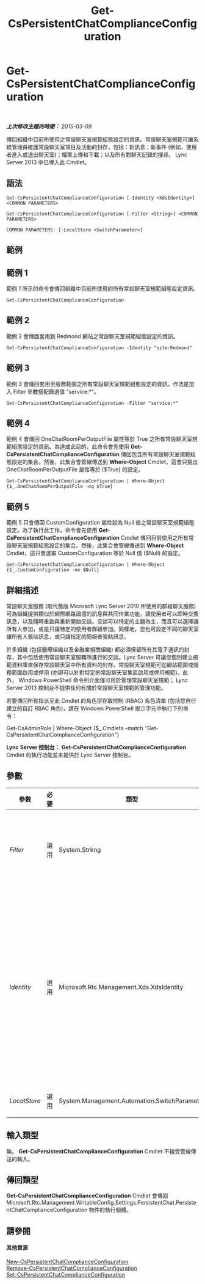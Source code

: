 ﻿---
title: Get-CsPersistentChatComplianceConfiguration
TOCTitle: Get-CsPersistentChatComplianceConfiguration
ms:assetid: 01fe3824-32fb-4d75-b80a-8a7dcc109911
ms:mtpsurl: https://technet.microsoft.com/zh-tw/library/JJ204625(v=OCS.15)
ms:contentKeyID: 49289900
ms.date: 08/10/2015
mtps_version: v=OCS.15
ms.translationtype: HT
---

# Get-CsPersistentChatComplianceConfiguration

 

_**上次修改主題的時間：** 2015-03-09_

傳回組織中目前所使用之常設聊天室規範組態設定的資訊。常設聊天室規範可讓系統管理員維護常設聊天室項目及活動的封存，包括：新訊息；新事件 (例如，使用者進入或退出聊天室)；檔案上傳和下載；以及所有對聊天記錄的搜尋。 Lync Server 2013 中已導入此 Cmdlet。

## 語法

    Get-CsPersistentChatComplianceConfiguration [-Identity <XdsIdentity>] <COMMON PARAMETERS>

    Get-CsPersistentChatComplianceConfiguration [-Filter <String>] <COMMON PARAMETERS>

    COMMON PARAMETERS: [-LocalStore <SwitchParameter>]

## 範例

## 範例 1

範例 1 所示的命令會傳回組織中目前所使用的所有常設聊天室規範組態設定資訊。

    Get-CsPersistentChatComplianceConfiguration

## 範例 2

範例 2 會傳回套用到 Redmond 網站之常設聊天室規範組態設定的資訊。

    Get-CsPersistentChatComplianceConfiguration -Identity "site:Redmond"

## 範例 3

範例 3 會傳回套用至服務範圍之所有常設聊天室規範組態設定的資訊。作法是加入 Filter 參數搭配篩選值 "service:\*"。

    Get-CsPersistentChatComplianceConfiguration -Filter "service:*"

## 範例 4

範例 4 會傳回 OneChatRoomPerOutputFile 屬性等於 True 之所有常設聊天室規範組態設定的資訊。為達成此目的，此命令會先使用 **Get-CsPersistentChatComplianceConfiguration** 傳回包含所有常設聊天室規範組態設定的集合。然後，此集合會管線傳送到 **Where-Object** Cmdlet，這會只挑出 OneChatRoomPerOutputFile 屬性等於 ($True) 的設定。

    Get-CsPersistentChatComplianceConfiguration | Where-Object {$_.OneChatRoomPerOutputFile -eq $True}

## 範例 5

範例 5 只會傳回 CustomConfiguration 屬性設為 Null 值之常設聊天室規範組態設定。為了執行此工作，命令會先使用 **Get-CsPersistentChatComplianceConfiguration** Cmdlet 傳回目前使用之所有常設聊天室規範組態設定的集合。然後，此集合會管線傳送到 **Where-Object** Cmdlet，這只會選取 CustomConfiguration 等於 Null 值 ($Null) 的設定。

    Get-CsPersistentChatComplianceConfiguration | Where-Object {$_.CustomConfiguration -ne $Null}

## 詳細描述

常設聊天室服務 (取代舊版 Microsoft Lync Server 2010 所使用的群組聊天服務) 可為組織提供類似於網際網路論壇的訊息與共同作業功能，讓使用者可以即時交換訊息，以及隨時重啟與重新開始交談。交談可以特定的主題為主，而且可以選擇讓所有人參加，或是只讓特定的使用者群組參加。同樣地，您也可設定不同的聊天室讓所有人張貼訊息，或只讓指定的簡報者張貼訊息。

許多組織 (包括醫療組織以及金融業相關組織) 都必須保留所有其電子通訊的封存，其中包括使用常設聊天室服務所進行的交談。Lync Server 可讓您個別建立規範資料庫來保存常設聊天室中所有資料的封存。常設聊天室規範可從網站範圍或服務範圍啟用或停用 (亦即可以針對特定的常設聊天室集區啟用或停用規範)。此外， Windows PowerShell 命令列介面僅可用於管理常設聊天室規範； Lync Server 2013 控制台不提供任何有關於常設聊天室規範的管理功能。

若要傳回所有指派至此 Cmdlet 的角色型存取控制 (RBAC) 角色清單 (包括您自行建立的自訂 RBAC 角色)，請在 Windows PowerShell 提示字元中執行下列命令：

Get-CsAdminRole | Where-Object {$\_.Cmdlets –match "Get-CsPersistentChatComplianceConfiguration"}

**Lync Server 控制台：** **Get-CsPersistentChatComplianceConfiguration** Cmdlet 的執行功能並未提供於 Lync Server 控制台。

## 參數


<table>
<colgroup>
<col style="width: 25%" />
<col style="width: 25%" />
<col style="width: 25%" />
<col style="width: 25%" />
</colgroup>
<thead>
<tr class="header">
<th>參數</th>
<th>必要</th>
<th>類型</th>
<th>說明</th>
</tr>
</thead>
<tbody>
<tr class="odd">
<td><p><em>Filter</em></p></td>
<td><p>選用</p></td>
<td><p>System.Strkng</p></td>
<td><p>可讓您在指定要傳回之常設聊天室規範設定集合時使用萬用字元。例如，下列語法會傳回在服務範圍所設定的所有設定原則：</p>
<p>-Filter &quot;service:*&quot;</p>
<p>同一個命令中不可同時使用 Filter 與 Identity 參數。</p></td>
</tr>
<tr class="even">
<td><p><em>Identity</em></p></td>
<td><p>選用</p></td>
<td><p>Microsoft.Rtc.Management.Xds.XdsIdentity</p></td>
<td><p>要傳回之常設聊天室規範設定的唯一識別碼。若要傳回全域集合，請使用下列語法：</p>
<p>-Identity &quot;global&quot;</p>
<p>若要傳回在網站範圍設定的設定集合，請使用類似下列的語法：</p>
<p>-Identity &quot;site:Redmond&quot;</p>
<p>若要傳回在服務範圍設定的集合，請使用類似下列的語法：</p>
<p>-Identity &quot;service:PersistentChatServer:atl-gc-001.litwareinc.com&quot;</p>
<p>請注意，Identity 參數不可使用萬用字元。</p>
<p>如果命令未使用 Identity 參數和 Filter 參數， <strong>Get-CsPersistentChatComplianceConfiguration</strong> Cmdlet 將會傳回組織中所使用之所有常設聊天室規範設定的資訊。</p></td>
</tr>
<tr class="odd">
<td><p><em>LocalStore</em></p></td>
<td><p>選用</p></td>
<td><p>System.Management.Automation.SwitchParameter</p></td>
<td><p>從中央管理存放區的本機複本擷取常設聊天室規範資料，而不從中央管理存放區擷取。</p></td>
</tr>
</tbody>
</table>


## 輸入類型

無。 **Get-CsPersistentChatComplianceConfiguration** Cmdlet 不接受管線傳送的輸入。

## 傳回類型

**Get-CsPersistentChatComplianceConfiguration** Cmdlet 會傳回 Microsoft.Rtc.Management.WritableConfig.Settings.PersistentChat.PersistentChatComplianceConfiguration 物件的執行個體。

## 請參閱

#### 其他資源

[New-CsPersistentChatComplianceConfiguration](new-cspersistentchatcomplianceconfiguration.md)  
[Remove-CsPersistentChatComplianceConfiguration](remove-cspersistentchatcomplianceconfiguration.md)  
[Set-CsPersistentChatComplianceConfiguration](set-cspersistentchatcomplianceconfiguration.md)

